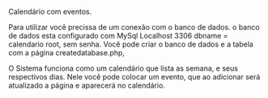Calendário com eventos.

Para utilizar você precissa de um conexão com o banco de dados. o banco de dados esta configurado com MySql Localhost 3306 dbname = calendario root, sem senha. Você pode criar o banco de dados e a tabela com a página createdatabase.php,

O Sistema funciona como um calendário que lista as semana, e seus respectivos dias. Nele você pode colocar um evento, que ao adicionar será atualizado a página e aparecerá no calendário.